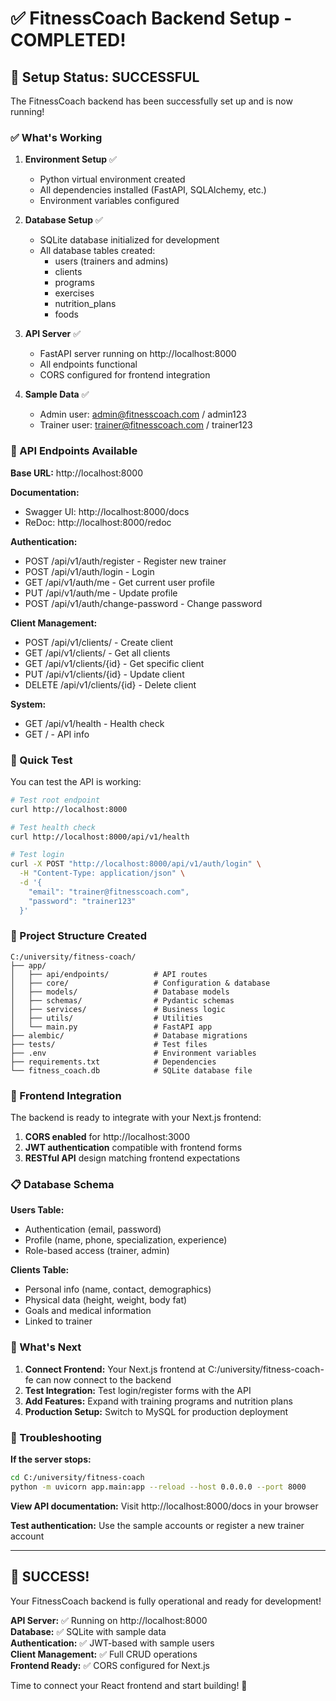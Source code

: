 # ✅ FitnessCoach Backend Setup - COMPLETED!

## 🎉 Setup Status: SUCCESSFUL

The FitnessCoach backend has been successfully set up and is now running!

### ✅ What's Working

1. **Environment Setup** ✅
   - Python virtual environment created
   - All dependencies installed (FastAPI, SQLAlchemy, etc.)
   - Environment variables configured

2. **Database Setup** ✅
   - SQLite database initialized for development
   - All database tables created:
     - users (trainers and admins)
     - clients
     - programs
     - exercises  
     - nutrition_plans
     - foods

3. **API Server** ✅
   - FastAPI server running on http://localhost:8000
   - All endpoints functional
   - CORS configured for frontend integration

4. **Sample Data** ✅
   - Admin user: admin@fitnesscoach.com / admin123
   - Trainer user: trainer@fitnesscoach.com / trainer123

### 🚀 API Endpoints Available

**Base URL:** http://localhost:8000

**Documentation:**
- Swagger UI: http://localhost:8000/docs
- ReDoc: http://localhost:8000/redoc

**Authentication:**
- POST /api/v1/auth/register - Register new trainer
- POST /api/v1/auth/login - Login
- GET /api/v1/auth/me - Get current user profile
- PUT /api/v1/auth/me - Update profile
- POST /api/v1/auth/change-password - Change password

**Client Management:**
- POST /api/v1/clients/ - Create client
- GET /api/v1/clients/ - Get all clients
- GET /api/v1/clients/{id} - Get specific client
- PUT /api/v1/clients/{id} - Update client
- DELETE /api/v1/clients/{id} - Delete client

**System:**
- GET /api/v1/health - Health check
- GET / - API info

### 🧪 Quick Test

You can test the API is working:

```bash
# Test root endpoint
curl http://localhost:8000

# Test health check
curl http://localhost:8000/api/v1/health

# Test login
curl -X POST "http://localhost:8000/api/v1/auth/login" \
  -H "Content-Type: application/json" \
  -d '{
    "email": "trainer@fitnesscoach.com",
    "password": "trainer123"
  }'
```

### 📁 Project Structure Created

```
C:/university/fitness-coach/
├── app/
│   ├── api/endpoints/          # API routes
│   ├── core/                   # Configuration & database
│   ├── models/                 # Database models
│   ├── schemas/                # Pydantic schemas
│   ├── services/               # Business logic
│   ├── utils/                  # Utilities
│   └── main.py                 # FastAPI app
├── alembic/                    # Database migrations
├── tests/                      # Test files
├── .env                        # Environment variables
├── requirements.txt            # Dependencies
└── fitness_coach.db            # SQLite database file
```

### 🔗 Frontend Integration

The backend is ready to integrate with your Next.js frontend:

1. **CORS enabled** for http://localhost:3000
2. **JWT authentication** compatible with frontend forms
3. **RESTful API** design matching frontend expectations

### 📋 Database Schema

**Users Table:**
- Authentication (email, password)
- Profile (name, phone, specialization, experience)
- Role-based access (trainer, admin)

**Clients Table:**
- Personal info (name, contact, demographics)
- Physical data (height, weight, body fat)
- Goals and medical information
- Linked to trainer

### 🎯 What's Next

1. **Connect Frontend:** Your Next.js frontend at C:/university/fitness-coach-fe can now connect to the backend
2. **Test Integration:** Test login/register forms with the API
3. **Add Features:** Expand with training programs and nutrition plans
4. **Production Setup:** Switch to MySQL for production deployment

### 🐛 Troubleshooting

**If the server stops:**
```bash
cd C:/university/fitness-coach
python -m uvicorn app.main:app --reload --host 0.0.0.0 --port 8000
```

**View API documentation:**
Visit http://localhost:8000/docs in your browser

**Test authentication:**
Use the sample accounts or register a new trainer account

---

## 🎊 SUCCESS! 

Your FitnessCoach backend is fully operational and ready for development!

**API Server:** ✅ Running on http://localhost:8000  
**Database:** ✅ SQLite with sample data  
**Authentication:** ✅ JWT-based with sample users  
**Client Management:** ✅ Full CRUD operations  
**Frontend Ready:** ✅ CORS configured for Next.js  

Time to connect your React frontend and start building! 🚀
